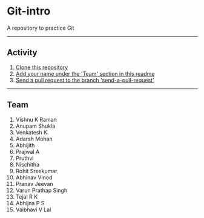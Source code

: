 # Git-intro
A repository to practice Git

---

## Activity

1. [Clone this repository](https://www.git-tower.com/learn/git/commands/git-clone)
2. [Add your name under the 'Team' section in this readme](https://guides.github.com/features/mastering-markdown/)
3. [Send a pull request to the branch 'send-a-pull-request'](https://yangsu.github.io/pull-request-tutorial/)

---

## Team

1. Vishnu K Raman
2. Anupam Shukla
3. Venkatesh K.
4. Adarsh Mohan
5. Abhijith
6. Prajwal A
7. Pruthvi
8. Nischitha
9. Rohit Sreekumar
10. Abhinav Vinod
11. Pranav Jeevan
12. Varun Prathap Singh
13. Tejal R K
14. Abhijna P S
15. Vaibhavi V Lal
